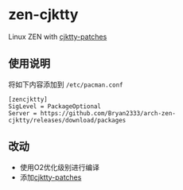 # zen-cjktty

Linux ZEN with [cjktty-patches](https://github.com/zhmars/cjktty-patches)

## 使用说明
将如下内容添加到 `/etc/pacman.conf`
```
[zencjktty]
SigLevel = PackageOptional
Server = https://github.com/Bryan2333/arch-zen-cjktty/releases/download/packages
```

## 改动

- 使用O2优化级别进行编译
- 添加[cjktty-patches](https://github.com/zhmars/cjktty-patches)
